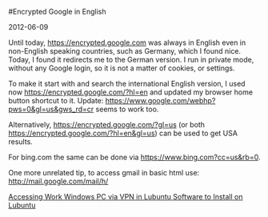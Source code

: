 #Encrypted Google in English

<!--- tags: browser -->

2012-06-09

Until today, https://encrypted.google.com was always in English even in non-English speaking countries, such as Germany, which I found nice. Today, I found it redirects me to the German version. I run in private mode, without any Google login, so it is not a matter of cookies, or settings.

To make it start with and search the international English version, I used now https://encrypted.google.com/?hl=en and updated my browser home button shortcut to it. Update: https://www.google.com/webhp?pws=0&gl=us&gws_rd=cr seems to work too.

Alternatively, https://encrypted.google.com/?gl=us (or both https://encrypted.google.com/?hl=en&gl=us) can be used to get USA results.

For bing.com the same can be done via https://www.bing.com?cc=us&rb=0.

One more unrelated tip, to access gmail in basic html use: http://mail.google.com/mail/h/

<ins class='nfooter'><a rel='prev' id='fprev' href='#blog/2012/2012-06-16-Accessing-Work-Windows-PC-via-VPN-in-Lubuntu.md'>Accessing Work Windows PC via VPN in Lubuntu</a> <a rel='next' id='fnext' href='#blog/2012/2012-06-06-Software-to-Install-on-Lubuntu.md'>Software to Install on Lubuntu</a></ins>

